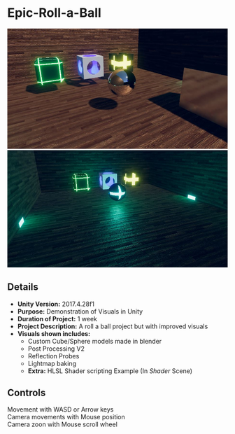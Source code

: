 # Epic-Roll-a-Ball
![Alt Text](Images/Ball1.JPG)
![Alt Text](Images/Ball2.JPG)
## Details
- **Unity Version:** 2017.4.28f1
- **Purpose:** Demonstration of Visuals in Unity
- **Duration of Project:** 1 week
- **Project Description:** A roll a ball project but with improved visuals
- **Visuals shown includes:**
  - Custom Cube/Sphere models made in blender
  - Post Processing V2
  - Reflection Probes
  - Lightmap baking
  - **Extra:** HLSL Shader scripting Example (In *Shader* Scene)
 
## Controls
Movement with WASD or Arrow keys\
Camera movements with Mouse position\
Camera zoon with Mouse scroll wheel
